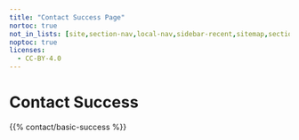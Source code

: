 ```yaml
---
title: "Contact Success Page"
nortoc: true
not_in_lists: [site,section-nav,local-nav,sidebar-recent,sitemap,section]
noptoc: true
licenses:
  - CC-BY-4.0
---
```

# Contact Success

{{% contact/basic-success %}}
